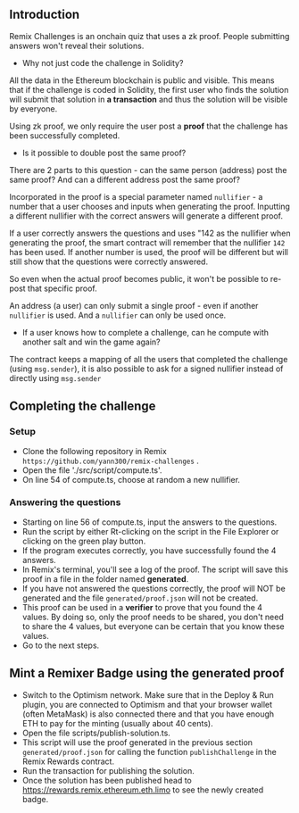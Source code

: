 ## Introduction

 Remix Challenges is an onchain quiz that uses a zk proof.  People submitting answers won't reveal their solutions.

  - Why not just code the challenge in Solidity?
  
 All the data in the Ethereum blockchain is public and visible. This means that if the challenge is coded in Solidity, the first user who finds the solution will submit that solution in **a transaction** and thus the solution will be visible by everyone.

 Using zk proof, we only require the user post a **proof** that the challenge has been successfully completed.

  - Is it possible to double post the same proof?

There are 2 parts to this question - can the same person (address) post the same proof?  And can a different address post the same proof?

Incorporated in the proof is a special parameter named `nullifier` - a number that a user chooses and inputs when generating the proof. Inputting a different nullifier with the correct answers will generate a different proof.

If a user correctly answers the questions and uses "142 as the nullifier when generating the proof, the smart contract will remember that the nullifier `142` has been used.  If another number is used, the proof will be different but will still show that the questions were correctly answered.

 So even when the actual proof becomes public, it won't be possible to re-post that specific proof.  

 An address (a user) can only submit a single proof - even if another `nullifier` is used.  And a `nullifier` can only be used once.

  - If a user knows how to complete a challenge, can he compute with another salt and win the game again?

The contract keeps a mapping of all the users that completed the challenge (using `msg.sender`), it is also possible to ask for a signed nullifier instead of directly using `msg.sender`
 
 ## Completing the challenge
 ### Setup

 - Clone the following repository in Remix `https://github.com/yann300/remix-challenges` .
 - Open the file './src/script/compute.ts'.
 - On line 54 of compute.ts, choose at random a new nullifier.
  ### Answering the questions
 - Starting on line 56 of compute.ts, input the answers to the questions.
 - Run the script by either Rt-clicking on the script in the File Explorer or clicking on the green play button.
 - If the program executes correctly, you have successfully found the 4 answers.
 - In Remix's terminal, you'll see a log of the proof.  The script will save this proof in a file in the folder named **generated**.
 - If you have not answered the questions correctly, the proof will NOT be generated and the file `generated/proof.json` will not be created.
 - This proof can be used in a **verifier** to prove that you found the 4 values. By doing so, only the proof needs to be shared, you don't need to share the 4 values, but everyone can be certain that you know these values.
 - Go to the next steps.

 ## Mint a Remixer Badge using the generated proof

 - Switch to the Optimism network. Make sure that in the Deploy & Run plugin, you are connected to Optimism and that your browser wallet (often MetaMask) is also connected there and that you have enough ETH to pay for the minting (usually about 40 cents).
 - Open the file scripts/publish-solution.ts.
 - This script will use the proof generated in the previous section `generated/proof.json` for calling the function `publishChallenge` in the Remix Rewards contract.
 - Run the transaction for publishing the solution.
 - Once the solution has been published head to https://rewards.remix.ethereum.eth.limo to see the newly created badge.






